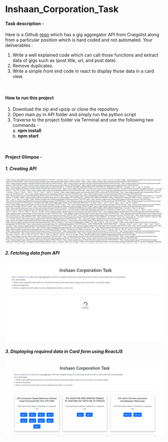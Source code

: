# Inshaan_Corporation_Task

#### Task description -
Here is a Github <a href="https://github.com/markjsapp/Craigslist-Scrapper">repo</a> which has a gig aggregator API from Craigslist along from a particular position which is hard coded and not automated.
Your deliverables :
1. Write a well explained code which can call those functions and extract data of gigs such as (post title, url, and post date).
2. Remove duplicates.
3. Write a simple front end code in react to display those data in a card view.

<br>

#### How to run this project
1. Download the zip and upzip or clone the repository
2. Open main.py in API folder and simply run the python script
3. Traverse to the project folder via Terminal and use the following two commands - <br>
    a. <b>npm install</b><br>
    b. <b>npm start</b>
    
<br>

#### Project Glimpse - 
##### 1. Creating API
<img src="/APIFetch.PNG" alt="Creating API">
<br>

##### 2. Fetching data from API
<img src="/WhileFetchingData.PNG" alt="Fetching data from API">
<br>

##### 3. Displaying required data in Card form using ReactJS
<img src="/AllDataFetched.PNG" alt="Displaying required data in Card form using ReactJS">
<br>

